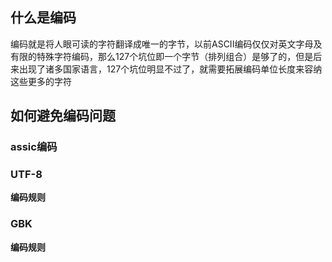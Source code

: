 ## 什么是编码

编码就是将人眼可读的字符翻译成唯一的字节，以前ASCII编码仅仅对英文字母及有限的特殊字符编码，那么127个坑位即一个字节（排列组合）是够了的，但是后来出现了诸多国家语言，127个坑位明显不过了，就需要拓展编码单位长度来容纳这些更多的字符

## 如何避免编码问题

### assic编码

### UTF-8

**编码规则**

### GBK

**编码规则**


